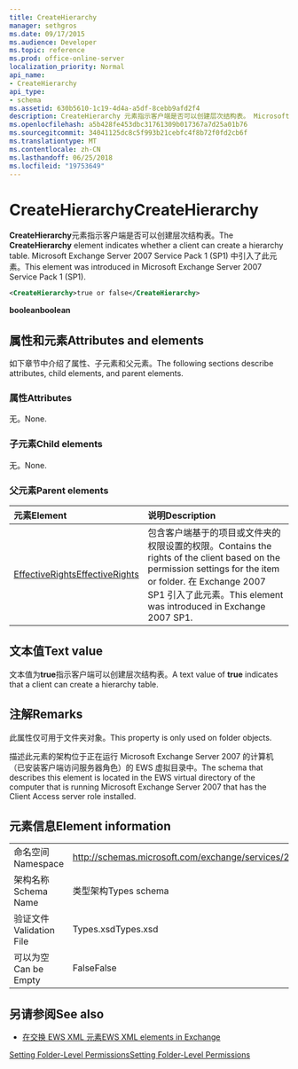 ```yaml
---
title: CreateHierarchy
manager: sethgros
ms.date: 09/17/2015
ms.audience: Developer
ms.topic: reference
ms.prod: office-online-server
localization_priority: Normal
api_name:
- CreateHierarchy
api_type:
- schema
ms.assetid: 630b5610-1c19-4d4a-a5df-8cebb9afd2f4
description: CreateHierarchy 元素指示客户端是否可以创建层次结构表。 Microsoft Exchange Server 2007 Service Pack 1 (SP1) 中引入了此元素。
ms.openlocfilehash: a5b428fe453dbc31761309b017367a7d25a01b76
ms.sourcegitcommit: 34041125dc8c5f993b21cebfc4f8b72f0fd2cb6f
ms.translationtype: MT
ms.contentlocale: zh-CN
ms.lasthandoff: 06/25/2018
ms.locfileid: "19753649"
---
```

# <a name="createhierarchy"></a><span data-ttu-id="a91a9-104">CreateHierarchy</span><span class="sxs-lookup"><span data-stu-id="a91a9-104">CreateHierarchy</span></span>

<span data-ttu-id="a91a9-105">**CreateHierarchy**元素指示客户端是否可以创建层次结构表。</span><span class="sxs-lookup"><span data-stu-id="a91a9-105">The **CreateHierarchy** element indicates whether a client can create a hierarchy table.</span></span> <span data-ttu-id="a91a9-106">Microsoft Exchange Server 2007 Service Pack 1 (SP1) 中引入了此元素。</span><span class="sxs-lookup"><span data-stu-id="a91a9-106">This element was introduced in Microsoft Exchange Server 2007 Service Pack 1 (SP1).</span></span> 
  
```xml
<CreateHierarchy>true or false</CreateHierarchy>
```

 <span data-ttu-id="a91a9-107">**boolean**</span><span class="sxs-lookup"><span data-stu-id="a91a9-107">**boolean**</span></span>
## <a name="attributes-and-elements"></a><span data-ttu-id="a91a9-108">属性和元素</span><span class="sxs-lookup"><span data-stu-id="a91a9-108">Attributes and elements</span></span>

<span data-ttu-id="a91a9-109">如下章节中介绍了属性、子元素和父元素。</span><span class="sxs-lookup"><span data-stu-id="a91a9-109">The following sections describe attributes, child elements, and parent elements.</span></span>
  
### <a name="attributes"></a><span data-ttu-id="a91a9-110">属性</span><span class="sxs-lookup"><span data-stu-id="a91a9-110">Attributes</span></span>

<span data-ttu-id="a91a9-111">无。</span><span class="sxs-lookup"><span data-stu-id="a91a9-111">None.</span></span>
  
### <a name="child-elements"></a><span data-ttu-id="a91a9-112">子元素</span><span class="sxs-lookup"><span data-stu-id="a91a9-112">Child elements</span></span>

<span data-ttu-id="a91a9-113">无。</span><span class="sxs-lookup"><span data-stu-id="a91a9-113">None.</span></span>
  
### <a name="parent-elements"></a><span data-ttu-id="a91a9-114">父元素</span><span class="sxs-lookup"><span data-stu-id="a91a9-114">Parent elements</span></span>

|<span data-ttu-id="a91a9-115">**元素**</span><span class="sxs-lookup"><span data-stu-id="a91a9-115">**Element**</span></span>|<span data-ttu-id="a91a9-116">**说明**</span><span class="sxs-lookup"><span data-stu-id="a91a9-116">**Description**</span></span>|
|:-----|:-----|
|[<span data-ttu-id="a91a9-117">EffectiveRights</span><span class="sxs-lookup"><span data-stu-id="a91a9-117">EffectiveRights</span></span>](effectiverights.md) <br/> |<span data-ttu-id="a91a9-118">包含客户端基于的项目或文件夹的权限设置的权限。</span><span class="sxs-lookup"><span data-stu-id="a91a9-118">Contains the rights of the client based on the permission settings for the item or folder.</span></span> <span data-ttu-id="a91a9-119">在 Exchange 2007 SP1 引入了此元素。</span><span class="sxs-lookup"><span data-stu-id="a91a9-119">This element was introduced in Exchange 2007 SP1.</span></span>  <br/> |
   
## <a name="text-value"></a><span data-ttu-id="a91a9-120">文本值</span><span class="sxs-lookup"><span data-stu-id="a91a9-120">Text value</span></span>

<span data-ttu-id="a91a9-121">文本值为**true**指示客户端可以创建层次结构表。</span><span class="sxs-lookup"><span data-stu-id="a91a9-121">A text value of **true** indicates that a client can create a hierarchy table.</span></span> 
  
## <a name="remarks"></a><span data-ttu-id="a91a9-122">注解</span><span class="sxs-lookup"><span data-stu-id="a91a9-122">Remarks</span></span>

<span data-ttu-id="a91a9-123">此属性仅可用于文件夹对象。</span><span class="sxs-lookup"><span data-stu-id="a91a9-123">This property is only used on folder objects.</span></span>
  
<span data-ttu-id="a91a9-124">描述此元素的架构位于正在运行 Microsoft Exchange Server 2007 的计算机（已安装客户端访问服务器角色）的 EWS 虚拟目录中。</span><span class="sxs-lookup"><span data-stu-id="a91a9-124">The schema that describes this element is located in the EWS virtual directory of the computer that is running Microsoft Exchange Server 2007 that has the Client Access server role installed.</span></span>
  
## <a name="element-information"></a><span data-ttu-id="a91a9-125">元素信息</span><span class="sxs-lookup"><span data-stu-id="a91a9-125">Element information</span></span>

|||
|:-----|:-----|
|<span data-ttu-id="a91a9-126">命名空间</span><span class="sxs-lookup"><span data-stu-id="a91a9-126">Namespace</span></span>  <br/> |http://schemas.microsoft.com/exchange/services/2006/types  <br/> |
|<span data-ttu-id="a91a9-127">架构名称</span><span class="sxs-lookup"><span data-stu-id="a91a9-127">Schema Name</span></span>  <br/> |<span data-ttu-id="a91a9-128">类型架构</span><span class="sxs-lookup"><span data-stu-id="a91a9-128">Types schema</span></span>  <br/> |
|<span data-ttu-id="a91a9-129">验证文件</span><span class="sxs-lookup"><span data-stu-id="a91a9-129">Validation File</span></span>  <br/> |<span data-ttu-id="a91a9-130">Types.xsd</span><span class="sxs-lookup"><span data-stu-id="a91a9-130">Types.xsd</span></span>  <br/> |
|<span data-ttu-id="a91a9-131">可以为空</span><span class="sxs-lookup"><span data-stu-id="a91a9-131">Can be Empty</span></span>  <br/> |<span data-ttu-id="a91a9-132">False</span><span class="sxs-lookup"><span data-stu-id="a91a9-132">False</span></span>  <br/> |
   
## <a name="see-also"></a><span data-ttu-id="a91a9-133">另请参阅</span><span class="sxs-lookup"><span data-stu-id="a91a9-133">See also</span></span>



- [<span data-ttu-id="a91a9-134">在交换 EWS XML 元素</span><span class="sxs-lookup"><span data-stu-id="a91a9-134">EWS XML elements in Exchange</span></span>](ews-xml-elements-in-exchange.md)


[<span data-ttu-id="a91a9-135">Setting Folder-Level Permissions</span><span class="sxs-lookup"><span data-stu-id="a91a9-135">Setting Folder-Level Permissions</span></span>](http://msdn.microsoft.com/library/c7530e86-5112-401c-b10a-9c054ae59f07%28Office.15%29.aspx)

